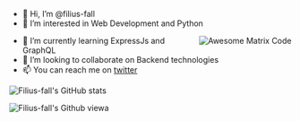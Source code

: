 - 👋 Hi, I’m @filius-fall
- 👀 I’m interested in Web Development and Python
<img src = 'https://github.com/MarikIshtar007/MarikIshtar007/blob/master/images/matrix.gif' alt = 'Awesome Matrix Code' align='right'/>

- 🌱 I’m currently learning ExpressJs and GraphQL
- 💞️ I’m looking to collaborate on Backend technologies
- 📫 You can reach me on [twitter]([url](https://twitter.com/filius_fall)) 


![Filius-fall's GitHub stats](https://github-readme-stats.vercel.app/api?username=filius-fall&theme=dark&show_icons=true)

![Filius-fall's Github viewa](https://komarev.com/ghpvc/?username=filius-fall)

<!---
filius-fall/filius-fall is a ✨ special ✨ repository because its `README.md` (this file) appears on your GitHub profile.
You can click the Preview link to take a look at your changes.
--->
